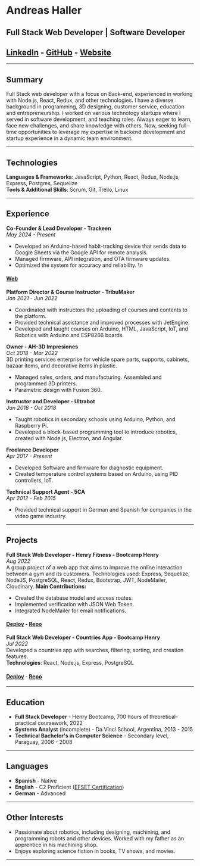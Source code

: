 
# Andreas Haller  
## Full Stack Web Developer | Software Developer  

## [LinkedIn](https://www.linkedin.com/in/andreas-haller-schade/?locale=en_US) - [GitHub](https://github.com/TheAndiHaller) - [Website](https://theandihaller.com/)

---

## Summary  
Full Stack web developer with a focus on Back-end, experienced in working with Node.js, React, Redux, and other technologies. I have a diverse background in programming, 3D designing, customer service, education and entrepreneurship. I worked on various technology startups where I served in software development, and teaching roles. Always eager to learn, face new challenges, and share knowledge with others. Now, seeking full-time opportunities to leverage my expertise in backend development and startup experience in a dynamic team environment.

---

## Technologies  
**Languages & Frameworks**: JavaScript, Python, React, Redux, Node.js, Express, Postgres, Sequelize  
**Tools & Additional Skills**: Scrum, Git, Trello, Linux

---

## Experience  

**Co-Founder & Lead Developer - Trackeen**  
*May 2024 - Present*  
- Developed an Arduino-based habit-tracking device that sends data to Google Sheets via the Google API for remote analysis. 
- Managed firmware, API integration, and OTA firmware updates. 
- Optimized the system for accuracy and reliability. \n
#### [Web](https://trackeen.cl/)

**Platform Director & Course Instructor - TribuMaker**  
*Jan 2021 - Jun 2022*  
- Coordinated with instructors the uploading of courses and contents to the platform.
- Provided technical assistance and improved processes with JetEngine.
- Developed and taught courses on Arduino, HTML, JavaScript, IoT, and Robotics with Arduino and ESP8266 boards.

**Owner - AH-3D Impresiones**  
*Oct 2018 - Mar 2022*  
3D printing services enterprise for vehicle spare parts, supports, cabinets, bazaar items, and decorative items in plastic.
- Managed sales, orders, and manufacturing. Assembled and programmed 3D printers.
- Parametric design with Fusion 360.

**Instructor and Developer - Ultrabot**  
*Jan 2018 - Oct 2018*  
- Taught robotics in secondary schools using Arduino, Python, and Raspberry Pi.
- Developed a block-based programming tool to introduce robotics, created with Node.js, Electron, and Angular.

**Freelance Developer**  
*Apr 2017 - Present*  
- Developed Software and firmware for diagnostic equipment.
- Created temperature control systems based on Arduino, using PID controllers, IoT.

**Technical Support Agent - 5CA**  
*Apr 2012 - Feb 2015*  
- Provided technical support in German and Spanish for companies in the video game industry.

---

## Projects  

**Full Stack Web Developer - Henry Fitness - Bootcamp Henry**  
*Aug 2022*  
A group project of a web app that aims to improve the online interaction between a gym and its customers. Technologies used: Express, Sequelize, NodeJS, PostgreSQL, React, Redux, Bootstrap, JWT, NodeMailer, Cloudinary.
**Main Contributions:**  
- Created the database model and access routes.
- Implemented verification with JSON Web Token.
- Integrated NodeMailer for email notifications.  
#### [Deploy](https://hfitness.vercel.app/) - [Repo](https://github.com/CAROLMEJIA/DONDE_ENTRENO)

**Full Stack Web Developer - Countries App - Bootcamp Henry**  
*Jul 2022*  
Developed a countries app with searches, filtering, sorting, and creation features.  
**Technologies**: React, Node.js, Express, PostgreSQL  
#### [Deploy](https://andiscountriesapp.vercel.app/) - [Repo](https://github.com/TheAndiHaller/WorldExplorer)

---

## Education  
- **Full Stack Developer** - Henry Bootcamp, 700 hours of theoretical-practical coursework, 2022  
- **Systems Analyst** (incomplete) - Da Vinci School, Argentina, 2013 - 2015  
- **Technical Bachelor's in Computer Science** - Secondary level, Paraguay, 2006 - 2008  

---

## Languages  
- **Spanish** - Native  
- **English** - C2 Proficient ([EFSET Certification](http://www.efset.org/cert/4MUyYS))  
- **German** - Advanced  

---

## Other Interests  
- Passionate about robotics, including designing, machining, and programming robots and other devices. Worked with my father as an apprentice in his machining shop.
- Enjoys exploring science fiction in books, TV shows, and movies.

---